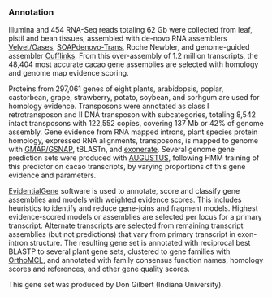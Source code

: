 ### Annotation

Illumina and 454 RNA-Seq reads totaling 62 Gb were collected from leaf,
pistil and bean tissues, assembled with de-novo RNA assemblers
[Velvet/Oases](http://europepmc.org/abstract/MED/22368243),
[SOAPdenovo-Trans](http://europepmc.org/abstract/MED/24532719), Roche
Newbler, and genome-guided assembler
[Cufflinks](http://europepmc.org/abstract/MED/20436464). From this
over-assembly of 1.2 million transcripts, the 48,404 most accurate cacao
gene assemblies are selected with homology and genome map evidence
scoring.

Proteins from 297,061 genes of eight plants, arabidopsis, poplar,
castorbean, grape, strawberry, potato, soybean, and sorhgum are used for
homology evidence. Transposons were annotated as class I retrotransposon
and II DNA transposon with subcategories, totaling 8,542 intact
transposons with 122,552 copies, covering 137 Mb or 42% of genome
assembly. Gene evidence from RNA mapped introns, plant species protein
homology, expressed RNA alignments, transposons, is mapped to genome
with [GMAP/GSNAP](http://europepmc.org/abstract/MED/15728110), tBLASTn,
and [exonerate](http://europepmc.org/abstract/MED/15713233). Several
genome gene prediction sets were produced with
[AUGUSTUS](http://europepmc.org/abstract/MED/16469098), following HMM
training of this predictor on cacao transcripts, by varying proportions
of this gene evidence and parameters.

[EvidentialGene](http://arthropods.eugenes.org/EvidentialGene/) software
is used to annotate, score and classify gene assemblies and models with
weighted evidence scores. This includes heuristics to identify and
reduce gene-joins and fragment models. Highest evidence-scored models or
assemblies are selected per locus for a primary transcript. Alternate
transcripts are selected from remaining transcript assemblies (but not
predictions) that vary from primary transcript in exon-intron structure.
The resulting gene set is annotated with reciprocal best BLASTP to
several plant gene sets, clustered to gene families with
[OrthoMCL](http://europepmc.org/abstract/MED/12952885), and annotated
with family consensus function names, homology scores and references,
and other gene quality scores.

This gene set was produced by Don Gilbert (Indiana University).
